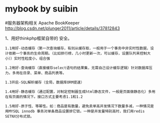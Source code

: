 # mybook by suibin
#服务器架构相关
Apache BookKeeper
http://blog.csdn.net/plunger2011/article/details/37812843


1、用好thinkphp框架自带的
	安全。
  
	1.1用好-动态缓存（第一次查询缓存，有则从缓存取，一般用于一个事务中非实时性数据，设计依赖一个事务的生命周期。（比如排行榜，几小时更新一次，可以缓存，设置队列来控制大小））实时性粒度小，组合强
  
	1.2用好-查询缓存（直接缓存select语句的结果集，无需自己设计缓存逻辑）针对数据库压力。多用在目录、菜单、商品列表等。
  
	1.3开启-SQL解析缓存（全局，数据库ORM提速）
  
	1.4用好-静态缓存（通过配置，对制定控制器生成html静态文件，一般是页面做静态化）多用在有页面的情况下。接口方式主要考虑1.1和1.2
  
	1.5用好-原子性、等幂性。如：商品是有数量，避免卖单高并发情况下数量多减，一种情况是用MYSQL innodb 事务对单条商品设置排它锁。一种是并发量特别高时，我们用redis SETNX分布式锁。
